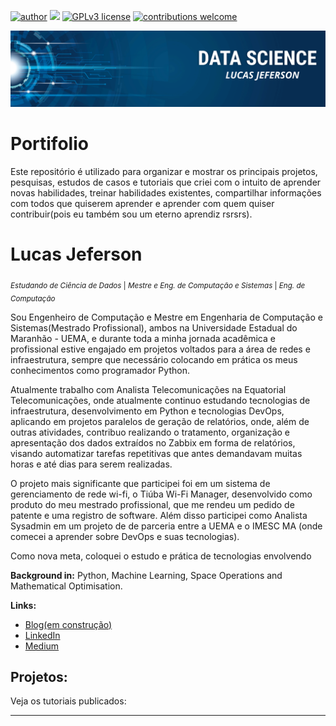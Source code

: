 [![author](https://img.shields.io/badge/author-carlosfab-red.svg)](https://www.linkedin.com/in/ljefersoncs26/) [![](https://img.shields.io/badge/python-3.7+-blue.svg)](https://www.python.org/downloads/release/python-365/) [![GPLv3 license](https://img.shields.io/badge/License-GPLv3-blue.svg)](http://perso.crans.org/besson/LICENSE.html) [![contributions welcome](https://img.shields.io/badge/contributions-welcome-brightgreen.svg?style=flat)](https://github.com/ljeferson/data_science/issues)

<p align="center">
  <img src="banner_DS_LJ.svg" >
</p>

# Portifolio
Este repositório é utilizado para organizar e mostrar os principais projetos, pesquisas, estudos de casos e tutoriais que criei com o intuito de aprender novas habilidades, treinar habilidades existentes, compartilhar informações com todos que quiserem aprender  e aprender com quem quiser contribuir(pois eu também sou um eterno aprendiz rsrsrs).

# Lucas Jeferson
<sub>*Estudando de Ciência de Dados* | *Mestre e Eng. de Computação e Sistemas* | *Eng. de Computação*</sub>

Sou Engenheiro de Computação e Mestre em Engenharia de Computação e Sistemas(Mestrado Profissional), ambos na Universidade Estadual do Maranhão - UEMA, e durante toda a minha jornada acadêmica e profissional estive engajado em projetos voltados para a área de redes e infraestrutura, sempre que necessário colocando em prática os meus conhecimentos como programador Python. 

Atualmente trabalho com Analista Telecomunicações na Equatorial Telecomunicações, onde atualmente continuo estudando tecnologias de infraestrutura, desenvolvimento em Python e tecnologias DevOps, aplicando em projetos paralelos de geração de relatórios, onde, além de outras atividades, contribuo realizando o tratamento, organização e apresentação dos dados extraídos no Zabbix em forma de relatórios, visando automatizar tarefas repetitivas que antes demandavam muitas horas e até dias para serem realizadas. 

O projeto mais significante que participei foi em um sistema de gerenciamento de rede wi-fi, o Tiúba Wi-Fi Manager, desenvolvido como produto do meu mestrado profissional, que me rendeu um pedido de patente e uma registro de software. Além disso participei como Analista Sysadmin em um projeto de de parceria entre a UEMA e o IMESC MA (onde comecei a aprender sobre DevOps e suas tecnologias). 

Como nova meta, coloquei o estudo e prática de tecnologias envolvendo 

**Background in:** Python, Machine Learning, Space Operations and Mathematical Optimisation.

**Links:**
* [Blog(em construção)](http://blog.lucasjefersoncs.ml/)
* [LinkedIn](https://www.linkedin.com/in/ljefersoncs26/)
* [Medium](https://www.medium.com)


## Projetos:
Veja os tutoriais publicados:


---




